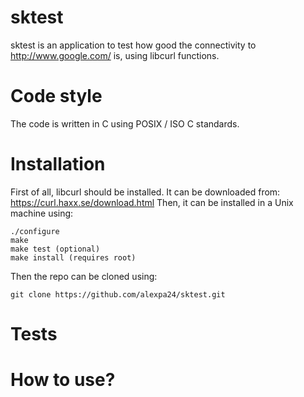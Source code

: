 # sktest
sktest is an application to test how good the connectivity to http://www.google.com/ is, using libcurl functions.

# Code style
The code is written in C using POSIX / ISO C standards.

# Installation
First of all, libcurl should be installed. It can be downloaded from: https://curl.haxx.se/download.html
Then, it can be installed in a Unix machine using:
```
./configure
make
make test (optional)
make install (requires root)
```

Then the repo can be cloned using:
```
git clone https://github.com/alexpa24/sktest.git
```

# Tests

# How to use?
